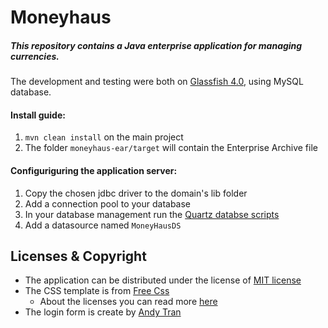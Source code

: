 # Moneyhaus
##### This repository contains a Java enterprise application for managing currencies.
The development and testing were both on [Glassfish 4.0](https://glassfish.java.net/download-archive.html), using MySQL database.

#### Install guide:

1. `mvn clean install` on the main project
2. The folder `moneyhaus-ear/target` will contain the Enterprise Archive file

#### Configuriguring the application server:
1. Copy the chosen jdbc driver to the domain's lib folder
1. Add a connection pool to your database
1. In your database management run the [Quartz databse scripts](sql_scripts/tables_mysql.sql)
1. Add a datasource named `MoneyHausDS`

## Licenses & Copyright
+ The application can be distributed under the license of [MIT license](https://opensource.org/licenses/MIT)
+ The CSS template is from [Free Css](http://www.free-css.com)
    + About the licenses you can read more [here](http://www.free-css.com/copyright#terms-of-use)
+ The login form is create by [Andy Tran](http://andytran.me/)
